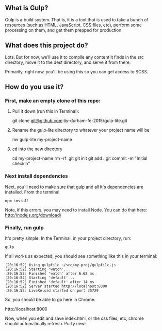 ## What is Gulp?

Gulp is a build system. That is, it is a tool that is used to take a bunch of resources (such as HTML, JavaScript, CSS files, etc), perform some processing on them, and get them prepped for production.

## What does this project do?

Lots. But for now, we'll use it to compile any content it finds in the src directory, move it to the dest directory, and serve it from there.

Primarily, right now, you'll be using this so you can get access to SCSS.

## How do you use it?

### First, make an empty clone of this repo:

1. Pull it down (run this in Terminal):

    git clone git@github.com:tiy-durham-fe-2015/gulp-lite.git

2. Rename the gulp-lite directory to whatever your project name will be

    mv gulp-lite my-project-name

3. cd into the new directory

    cd my-project-name
    rm -rf .git
    git init
    git add .
    git commit -m "Initial checkin"

### Next install dependencies

Next, you'll need to make sure that gulp and all it's dependencies are installed. From the terminal:

    npm install

Note, if this errors, you may need to install Node. You can do that here: http://nodejs.org/download/


### Finally, run gulp

It's pretty simple. In the Terminal, in your project directory, run:

    gulp

If all works as expected, you should see something like this in your terminal:

    [20:16:52] Using gulpfile ~/src/my-proj/gulpfile.js
    [20:16:52] Starting 'watch'...
    [20:16:52] Finished 'watch' after 6.62 ms
    [20:16:52] Starting 'default'...
    [20:16:52] Finished 'default' after 14 ms
    [20:16:52] Server started http://localhost:8000
    [20:16:52] LiveReload started on port 35729

So, you should be able to go here in Chrome:

http://localhost:8000

Now, when you edit and save index.html, or the css files, etc, chrome should automatically refresh. Purty cewl.
